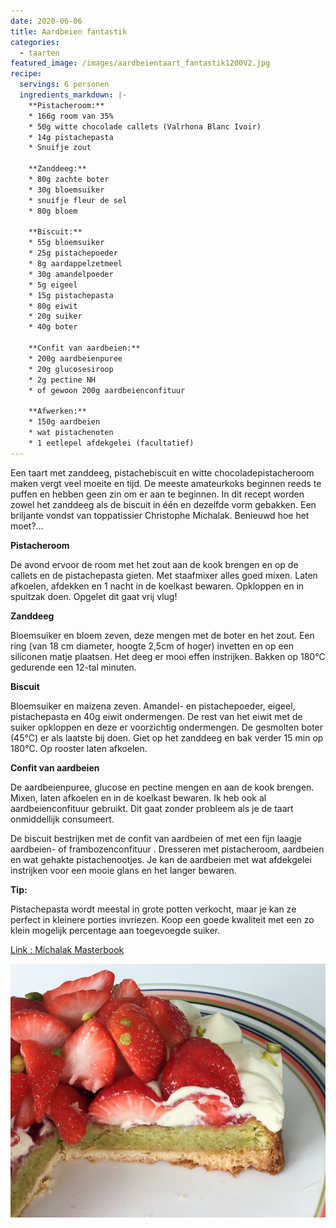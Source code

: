 ```yaml
---
date: 2020-06-06
title: Aardbeien fantastik
categories:
  - taarten
featured_image: /images/aardbeientaart_fantastik1200V2.jpg
recipe:
  servings: 6 personen
  ingredients_markdown: |-
    **Pistacheroom:**
    * 166g room van 35%
    * 50g witte chocolade callets (Valrhona Blanc Ivoir)
    * 14g pistachepasta
    * Snuifje zout

    **Zanddeeg:**
    * 80g zachte boter
    * 30g bloemsuiker
    * snuifje fleur de sel
    * 80g bloem

    **Biscuit:**
    * 55g bloemsuiker
    * 25g pistachepoeder
    * 8g aardappelzetmeel
    * 30g amandelpoeder
    * 5g eigeel
    * 15g pistachepasta
    * 80g eiwit 
    * 20g suiker
    * 40g boter

    **Confit van aardbeien:**
    * 200g aardbeienpuree
    * 20g glucosesiroop
    * 2g pectine NH
    * of gewoon 200g aardbeienconfituur
    
    **Afwerken:**
    * 150g aardbeien
    * wat pistachenoten
    * 1 eetlepel afdekgelei (facultatief)
---
```

Een taart met zanddeeg, pistachebiscuit en witte chocoladepistacheroom maken vergt veel moeite en tijd.
De meeste amateurkoks beginnen reeds te puffen en hebben geen zin om er aan te beginnen.
In dit recept worden zowel het zanddeeg als de biscuit in één en dezelfde vorm gebakken.
Een briljante vondst van toppatissier Christophe Michalak.
Benieuwd hoe het moet?…

<!--more-->

**Pistacheroom**

De avond  ervoor de room met het zout aan de kook brengen en op de callets en de pistachepasta gieten. Met staafmixer alles goed mixen. Laten afkoelen, afdekken en 1 nacht in de koelkast bewaren. Opkloppen en in spuitzak doen. Opgelet dit gaat vrij vlug!

**Zanddeeg**

Bloemsuiker en bloem zeven, deze mengen met de boter en het zout. Een ring (van 18 cm diameter, hoogte 2,5cm of hoger) invetten en op een siliconen matje plaatsen. Het deeg er mooi effen instrijken. Bakken op 180°C gedurende een 12-tal minuten.

**Biscuit**

Bloemsuiker en maizena  zeven. Amandel- en pistachepoeder, eigeel, pistachepasta en 40g eiwit ondermengen.
De rest van het eiwit met de suiker opkloppen en deze er voorzichtig ondermengen. De gesmolten boter (45°C) er als laatste bij doen.
Giet op het zanddeeg en bak verder 15 min op 180°C. Op rooster laten afkoelen.

**Confit van aardbeien**

De aardbeienpuree, glucose en pectine mengen en aan de kook brengen.
Mixen, laten afkoelen en in de koelkast bewaren.
Ik heb ook al aardbeienconfituur gebruikt. Dit gaat zonder probleem als je de taart onmiddellijk consumeert.



De biscuit bestrijken met  de confit van aardbeien of met een fijn laagje aardbeien- of frambozenconfituur .
Dresseren met pistacheroom, aardbeien en wat gehakte pistachenootjes.
Je kan de aardbeien met wat afdekgelei instrijken voor een mooie glans en het langer bewaren.


<b>Tip:</b>

Pistachepasta wordt meestal in grote potten verkocht, maar je kan ze perfect in kleinere porties invriezen.
Koop een goede kwaliteit met een zo klein mogelijk percentage aan toegevoegde suiker.

[Link : Michalak Masterbook](https://www.standaardboekhandel.be/seo/nl/boeken/kookboeken/9782841237371/christophe-michalak/michalak-masterbook)

![](/images/aardbeientaart_fantastikcoupeV2800.jpg)